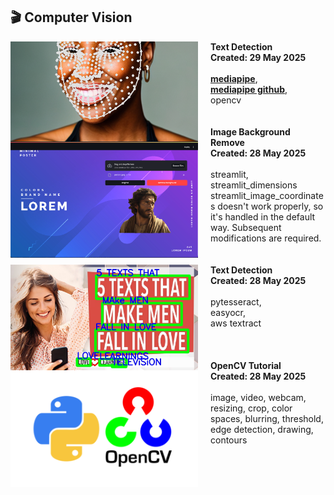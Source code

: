 

## 🎬 Computer Vision

<img src="face_emotion_detection/face_detection.png" alt="opencv" width="300px" height="160px" align="left" style="padding-right:20px;object-fit:cover" />
<strong>Text Detection</strong><br />
<div><strong>Created: 29 May 2025</strong></div>
<br/>
 <a href="https://ai.google.dev/edge/mediapipe/solutions/guide?hl=ko" title="mediapipe"><strong>mediapipe</strong></a>, <br/>
 <a href="https://github.com/google-ai-edge/mediapipe" title="mediapipe github"><strong>mediapipe github</strong></a>, <br/>
 opencv<br/>

<br/>
<br/>


<img src="image_background_remove/Image_Background_Remove.png" alt="Image Background Remove" width="300px" align="left" style="padding-right:20px" />
<strong>Image Background Remove</strong>
<div><strong>Created: 28 May 2025</strong></div>
<br/> 
 streamlit, streamlit_dimensions<br />
 streamlit_image_coordinates doesn't work properly, so it's handled in the default way. Subsequent modifications are required.

<br/>
<br/>
<br/>

<img src="text-detection/text-detection.jpg" alt="opencv" width="300px" align="left" style="padding-right:20px" />
<strong>Text Detection</strong><br />
<div><strong>Created: 28 May 2025</strong></div>
<br/>
 pytesseract, <br/>
 easyocr, <br/>
 aws textract<br/>

<br/>
<br/>
<br/>

<img src="opencv_basic/opencv.png" alt="opencv" width="300px" align="left" style="padding-right:20px" />
<strong>OpenCV Tutorial</strong><br />
<div><strong>Created: 28 May 2025</strong></div>
<br/>
 image, video, webcam, resizing, crop, color spaces, blurring, threshold, edge detection, drawing, contours

<br/>